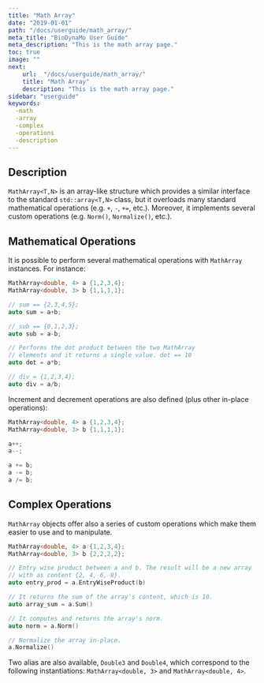 ```yaml
---
title: "Math Array"
date: "2019-01-01"
path: "/docs/userguide/math_array/"
meta_title: "BioDynaMo User Guide"
meta_description: "This is the math array page."
toc: true
image: ""
next:
    url:  "/docs/userguide/math_array/"
    title: "Math Array"
    description: "This is the math array page."
sidebar: "userguide"
keywords:
  -math
  -array
  -complex
  -operations
  -description
---
```


## Description

`MathArray<T,N>` is an array-like structure which provides a similar interface to the
standard `std::array<T,N>` class, but it overloads many standard mathematical
operations (e.g. `+`, `-`, `+=`, etc.). Moreover, it implements several custom
operations (e.g. `Norm()`, `Normalize()`, etc.).

## Mathematical Operations

It is possible to perform several mathematical operations with `MathArray` instances. For instance:

```cpp
MathArray<double, 4> a {1,2,3,4};
MathArray<double, 3> b {1,1,1,1};

// sum == {2,3,4,5};
auto sum = a+b;

// sub == {0,1,2,3};
auto sub = a-b;

// Performs the dot product between the two MathArray
// elements and it returns a single value. dot == 10
auto dot = a*b;

// div = {1,2,3,4};
auto div = a/b;
```
Increment and decrement operations are also defined (plus other in-place operations):

```cpp
MathArray<double, 4> a {1,2,3,4};
MathArray<double, 3> b {1,1,1,1};

a++;
a--;

a += b;
a -= b;
a /= b;
```

## Complex Operations

`MathArray` objects offer also a series of custom operations which make them
easier to use and to manipulate.

```cpp
MathArray<double, 4> a {1,2,3,4};
MathArray<double, 3> b {2,2,2,2};

// Entry wise product between a and b. The result will be a new array
// with as content {2, 4, 6, 8}.
auto entry_prod = a.EntryWiseProduct(b)

// It returns the sum of the array's content, which is 10.
auto array_sum = a.Sum()

// It computes and returns the array's norm.  
auto norm = a.Norm()

// Normalize the array in-place.
a.Normalize()

```

Two alias are also available, `Double3` and `Double4`, which correspond to the
following instantiations: `MathArray<double, 3>` and `MathArray<double, 4>`.
